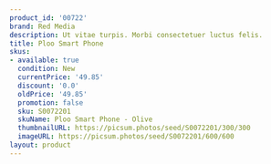```yaml
---
product_id: '00722'
brand: Red Media
description: Ut vitae turpis. Morbi consectetuer luctus felis.
title: Ploo Smart Phone
skus:
- available: true
  condition: New
  currentPrice: '49.85'
  discount: '0.0'
  oldPrice: '49.85'
  promotion: false
  sku: S0072201
  skuName: Ploo Smart Phone - Olive
  thumbnailURL: https://picsum.photos/seed/S0072201/300/300
  imageURL: https://picsum.photos/seed/S0072201/600/600
layout: product
---
```


